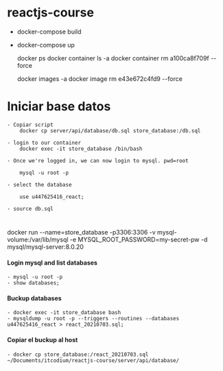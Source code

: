 # reactjs-course

- docker-compose build
- docker-compose up

    docker ps
    docker container ls -a
    docker container rm       a100ca8f709f   --force

    docker images -a
    docker image rm     e43e672c4fd9    --force

  
# Iniciar base datos

    - Copiar script
        docker cp server/api/database/db.sql store_database:/db.sql

    - login to our container
        docker exec -it store_database /bin/bash

    - Once we're logged in, we can now login to mysql. pwd=root

        mysql -u root -p
        
    - select the database 

        use u447625416_react;	

    - source db.sql	

# 
docker run --name=store_database -p3306:3306 -v mysql-volume:/var/lib/mysql -e MYSQL_ROOT_PASSWORD=my-secret-pw -d mysql/mysql-server:8.0.20

#### Login mysql and list databases

    - mysql -u root -p
    - show databases;

#### Buckup databases

    - docker exec -it store_database bash
    - mysqldump -u root -p --triggers --routines --databases  u447625416_react > react_20210703.sql;
    
#### Copiar el buckup al host

    - docker cp store_database:/react_20210703.sql ~/Documents/itcodium/reactjs-course/server/api/database/
    




